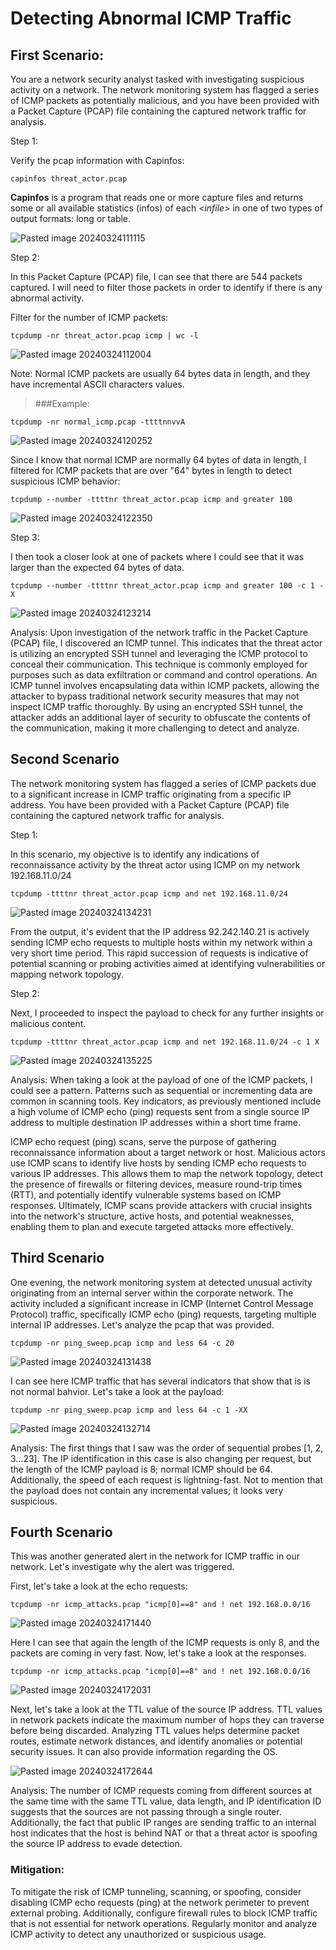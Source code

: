 # Detecting Abnormal ICMP Traffic

## First Scenario:

You are a network security analyst tasked with investigating suspicious activity on a network. The network monitoring system has flagged a series of ICMP packets as potentially malicious, and you have been provided with a Packet Capture (PCAP) file containing the captured network traffic for analysis.

Step 1:

Verify the pcap information with Capinfos:
```
capinfos threat_actor.pcap
```
**Capinfos** is a program that reads one or more capture files and returns some or all available statistics (infos) of each <_infile_> in one of two types of output formats: long or table.

![Pasted image 20240324111115](https://github.com/lm3nitro/Projects/assets/55665256/3afe59b6-d7e7-4868-adb2-571ba9d15d53)

Step 2:

In this Packet Capture (PCAP) file, I can see that there are 544 packets captured. I will need to filter those packets in order to identify if there is any abnormal activity. 

Filter for the number of ICMP packets:
```
tcpdump -nr threat_actor.pcap icmp | wc -l
```
![Pasted image 20240324112004](https://github.com/lm3nitro/Projects/assets/55665256/5d960c59-e605-4528-9c0f-f4a29fe5b3c2)

Note: Normal ICMP packets are usually 64 bytes data in length, and they have incremental ASCII characters values. 

>###Example:

```
tcpdump -nr normal_icmp.pcap -ttttnnvvA
```

![Pasted image 20240324120252](https://github.com/lm3nitro/Projects/assets/55665256/49788d58-5421-4845-b7df-621757143e3c)

Since I know that normal ICMP are normally 64 bytes of data in length, I filtered for ICMP packets that are over "64" bytes in length to detect suspicious ICMP behavior:

```
tcpdump --number -ttttnr threat_actor.pcap icmp and greater 100
```

![Pasted image 20240324122350](https://github.com/lm3nitro/Projects/assets/55665256/926eaefb-50ff-4c96-8e22-95e8f2e2f2cb)

Step 3:

I then took a closer look at one of packets where I could see that it was larger than the expected 64 bytes of data. 

```
tcpdump --number -ttttnr threat_actor.pcap icmp and greater 100 -c 1 -X
```

![Pasted image 20240324123214](https://github.com/lm3nitro/Projects/assets/55665256/493a02df-75ca-4681-8f8e-c75320c14687)

Analysis: Upon investigation of the network traffic in the Packet Capture (PCAP) file, I discovered an ICMP tunnel. This indicates that the threat actor is utilizing an encrypted SSH tunnel and leveraging the ICMP protocol to conceal their communication. This technique is commonly employed for purposes such as data exfiltration or command and control operations. An ICMP tunnel involves encapsulating data within ICMP packets, allowing the attacker to bypass traditional network security measures that may not inspect ICMP traffic thoroughly. By using an encrypted SSH tunnel, the attacker adds an additional layer of security to obfuscate the contents of the communication, making it more challenging to detect and analyze.


## Second Scenario

The network monitoring system has flagged a series of ICMP packets due to a significant increase in ICMP traffic originating from a specific IP address. You have been provided with a Packet Capture (PCAP) file containing the captured network traffic for analysis.

Step 1: 

In this scenario, my objective is to identify any indications of reconnaissance activity by the threat actor using ICMP on my network 192.168.11.0/24

```
tcpdump -ttttnr threat_actor.pcap icmp and net 192.168.11.0/24
```

![Pasted image 20240324134231](https://github.com/lm3nitro/Projects/assets/55665256/3068949f-c8ac-4078-924f-411d35e0b45a)

From the output, it's evident that the IP address 92.242.140.21 is actively sending ICMP echo requests to multiple hosts within my network within a very short time period. This rapid succession of requests is indicative of potential scanning or probing activities aimed at identifying vulnerabilities or mapping network topology.

Step 2:

Next, I proceeded to inspect the payload to check for any further insights or malicious content.

```
tcpdump -ttttnr threat_actor.pcap icmp and net 192.168.11.0/24 -c 1 X
```

![Pasted image 20240324135225](https://github.com/lm3nitro/Projects/assets/55665256/10aa77d8-a801-4330-ad75-1c17a866d233)

Analysis: When taking a look at the payload of one of the ICMP packets, I could see a pattern. Patterns such as sequential or incrementing data are common in scanning tools. Key indicators, as previously mentioned include a high volume of ICMP echo (ping) requests sent from a single source IP address to multiple destination IP addresses within a short time frame. 

ICMP echo request (ping) scans, serve the purpose of gathering reconnaissance information about a target network or host. Malicious actors use ICMP scans to identify live hosts by sending ICMP echo requests to various IP addresses. This allows them to map the network topology, detect the presence of firewalls or filtering devices, measure round-trip times (RTT), and potentially identify vulnerable systems based on ICMP responses. Ultimately, ICMP scans provide attackers with crucial insights into the network's structure, active hosts, and potential weaknesses, enabling them to plan and execute targeted attacks more effectively.

## Third Scenario

One evening, the network monitoring system at detected unusual activity originating from an internal server within the corporate network. The activity included a significant increase in ICMP (Internet Control Message Protocol) traffic, specifically ICMP echo (ping) requests, targeting multiple internal IP addresses. Let's analyze the pcap that was provided.  

```
tcpdump -nr ping_sweep.pcap icmp and less 64 -c 20
```

![Pasted image 20240324131438](https://github.com/lm3nitro/Projects/assets/55665256/3eae4d30-ef1a-43b5-8a19-9edc817d10a7)

I can see here ICMP traffic that has several indicators that show that is is not normal bahvior. Let's take a look at the payload:

```
tcpdump -nr ping_sweep.pcap icmp and less 64 -c 1 -XX
```

![Pasted image 20240324132714](https://github.com/lm3nitro/Projects/assets/55665256/7ec999ae-60f1-4376-ade9-f40ecd716a3a)

Analysis: The first things that I saw was the order of sequential probes [1, 2, 3...23]. The IP identification in this case is also changing per request, but the length of the ICMP payload is 8; normal ICMP should be 64. Additionally, the speed of each request is lightning-fast. Not to mention that the payload does not contain any incremental values; it looks very suspicious.

## Fourth Scenario

This was another generated alert in the network for ICMP traffic in our network. Let's investigate why the alert was triggered. 

First, let's take a look at the echo requests:
```
tcpdump -nr icmp_attacks.pcap "icmp[0]==8" and ! net 192.168.0.0/16
```
![Pasted image 20240324171440](https://github.com/lm3nitro/Projects/assets/55665256/03a3650b-8666-4ee6-b5e6-f9d0f79144be)

Here I can see that again the length of the ICMP requests is only 8, and the packets are coming in very fast. Now, let's take a look at the responses.

```
tcpdump -nr icmp_attacks.pcap "icmp[0]==8" and ! net 192.168.0.0/16
``` 
![Pasted image 20240324172031](https://github.com/lm3nitro/Projects/assets/55665256/7807bb0b-f4d3-4bd4-a8b9-28894ac34055)

Next, let's take a look at the TTL value of the source IP address. TTL values in network packets indicate the maximum number of hops they can traverse before being discarded. Analyzing TTL values helps determine packet routes, estimate network distances, and identify anomalies or potential security issues. It can also provide information regarding the OS.  

![Pasted image 20240324172644](https://github.com/lm3nitro/Projects/assets/55665256/940955ad-bf56-4ff9-a18c-2af5a6049041)

Analysis: The number of ICMP requests coming from different sources at the same time with the same TTL value, data length, and IP identification ID suggests that the sources are not passing through a single router. Additionally, the fact that public IP ranges are sending traffic to an internal host indicates that the host is behind NAT or that a threat actor is spoofing the source IP address to evade detection. 

### Mitigation:
To mitigate the risk of ICMP tunneling, scanning, or spoofing, consider disabling ICMP echo requests (ping) at the network perimeter to prevent external probing. Additionally, configure firewall rules to block ICMP traffic that is not essential for network operations. Regularly monitor and analyze ICMP activity to detect any unauthorized or suspicious usage.



